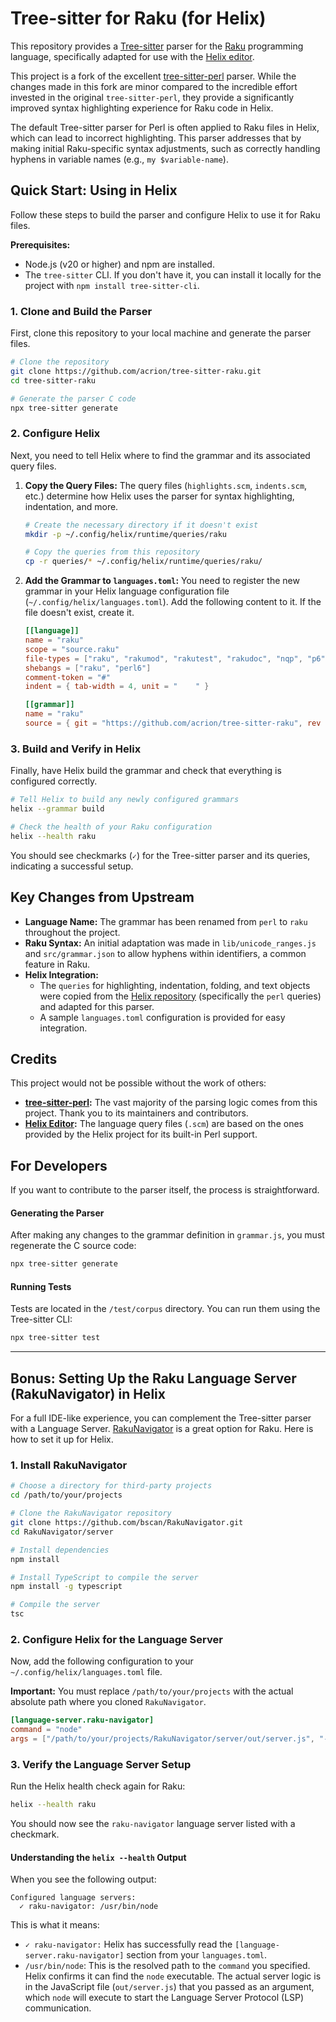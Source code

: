 # Tree-sitter for Raku (for Helix)

This repository provides a [Tree-sitter](https://tree-sitter.github.io/tree-sitter/) parser for the [Raku](https://raku.org/) programming language, specifically adapted for use with the [Helix editor](https://helix-editor.com/).

This project is a fork of the excellent [tree-sitter-perl](https://github.com/tree-sitter-perl/tree-sitter-perl) parser. While the changes made in this fork are minor compared to the incredible effort invested in the original `tree-sitter-perl`, they provide a significantly improved syntax highlighting experience for Raku code in Helix.

The default Tree-sitter parser for Perl is often applied to Raku files in Helix, which can lead to incorrect highlighting. This parser addresses that by making initial Raku-specific syntax adjustments, such as correctly handling hyphens in variable names (e.g., `my $variable-name`).

## Quick Start: Using in Helix

Follow these steps to build the parser and configure Helix to use it for Raku files.

**Prerequisites:**
*   Node.js (v20 or higher) and npm are installed.
*   The `tree-sitter` CLI. If you don't have it, you can install it locally for the project with `npm install tree-sitter-cli`.

### 1. Clone and Build the Parser

First, clone this repository to your local machine and generate the parser files.

```bash
# Clone the repository
git clone https://github.com/acrion/tree-sitter-raku.git
cd tree-sitter-raku

# Generate the parser C code
npx tree-sitter generate
```

### 2. Configure Helix

Next, you need to tell Helix where to find the grammar and its associated query files.

1.  **Copy the Query Files:**
    The query files (`highlights.scm`, `indents.scm`, etc.) determine how Helix uses the parser for syntax highlighting, indentation, and more.

    ```bash
    # Create the necessary directory if it doesn't exist
    mkdir -p ~/.config/helix/runtime/queries/raku

    # Copy the queries from this repository
    cp -r queries/* ~/.config/helix/runtime/queries/raku/
    ```

2.  **Add the Grammar to `languages.toml`:**
    You need to register the new grammar in your Helix language configuration file (`~/.config/helix/languages.toml`). Add the following content to it. If the file doesn't exist, create it.

    ```toml
    [[language]]
    name = "raku"
    scope = "source.raku"
    file-types = ["raku", "rakumod", "rakutest", "rakudoc", "nqp", "p6", "pl6", "pm6"]
    shebangs = ["raku", "perl6"]
    comment-token = "#"
    indent = { tab-width = 4, unit = "    " }

    [[grammar]]
    name = "raku"
    source = { git = "https://github.com/acrion/tree-sitter-raku", rev = "main" }
    ```
### 3. Build and Verify in Helix

Finally, have Helix build the grammar and check that everything is configured correctly.

```bash
# Tell Helix to build any newly configured grammars
helix --grammar build

# Check the health of your Raku configuration
helix --health raku
```

You should see checkmarks (`✓`) for the Tree-sitter parser and its queries, indicating a successful setup.

## Key Changes from Upstream

*   **Language Name:** The grammar has been renamed from `perl` to `raku` throughout the project.
*   **Raku Syntax:** An initial adaptation was made in `lib/unicode_ranges.js` and `src/grammar.json` to allow hyphens within identifiers, a common feature in Raku.
*   **Helix Integration:**
    *   The `queries` for highlighting, indentation, folding, and text objects were copied from the [Helix repository](https://github.com/helix-editor/helix) (specifically the `perl` queries) and adapted for this parser.
    *   A sample `languages.toml` configuration is provided for easy integration.

## Credits

This project would not be possible without the work of others:

*   **[tree-sitter-perl](https://github.com/tree-sitter-perl/tree-sitter-perl):** The vast majority of the parsing logic comes from this project. Thank you to its maintainers and contributors.
*   **[Helix Editor](https://github.com/helix-editor/helix):** The language query files (`.scm`) are based on the ones provided by the Helix project for its built-in Perl support.

## For Developers

If you want to contribute to the parser itself, the process is straightforward.

#### Generating the Parser
After making any changes to the grammar definition in `grammar.js`, you must regenerate the C source code:
```bash
npx tree-sitter generate
```

#### Running Tests
Tests are located in the `/test/corpus` directory. You can run them using the Tree-sitter CLI:
```bash
npx tree-sitter test
```

---

## Bonus: Setting Up the Raku Language Server (RakuNavigator) in Helix

For a full IDE-like experience, you can complement the Tree-sitter parser with a Language Server. [RakuNavigator](https://github.com/bscan/RakuNavigator) is a great option for Raku. Here is how to set it up for Helix.

### 1. Install RakuNavigator

```bash
# Choose a directory for third-party projects
cd /path/to/your/projects

# Clone the RakuNavigator repository
git clone https://github.com/bscan/RakuNavigator.git
cd RakuNavigator/server

# Install dependencies
npm install

# Install TypeScript to compile the server
npm install -g typescript

# Compile the server
tsc
```

### 2. Configure Helix for the Language Server

Now, add the following configuration to your `~/.config/helix/languages.toml` file.

**Important:** You must replace `/path/to/your/projects` with the actual absolute path where you cloned `RakuNavigator`.

```toml
[language-server.raku-navigator]
command = "node"
args = ["/path/to/your/projects/RakuNavigator/server/out/server.js", "--stdio"]
```

### 3. Verify the Language Server Setup

Run the Helix health check again for Raku:
```bash
helix --health raku
```

You should now see the `raku-navigator` language server listed with a checkmark.

#### Understanding the `helix --health` Output

When you see the following output:
```
Configured language servers:
  ✓ raku-navigator: /usr/bin/node
```

This is what it means:
*   `✓ raku-navigator:` Helix has successfully read the `[language-server.raku-navigator]` section from your `languages.toml`.
*   `/usr/bin/node`: This is the resolved path to the `command` you specified. Helix confirms it can find the `node` executable. The actual server logic is in the JavaScript file (`out/server.js`) that you passed as an argument, which `node` will execute to start the Language Server Protocol (LSP) communication.

